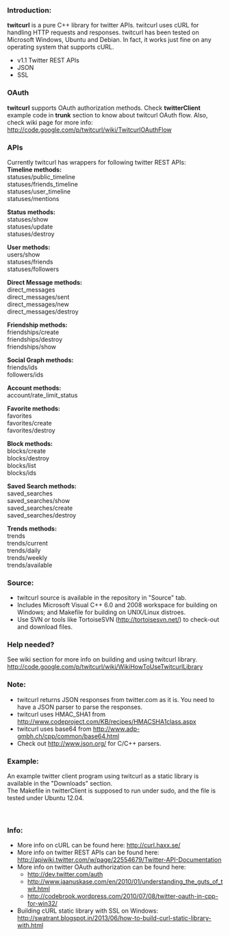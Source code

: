 ### Introduction: ###
**twitcurl** is a pure C++ library for twitter APIs. twitcurl uses cURL for handling HTTP requests and responses. twitcurl has been tested on Microsoft Windows, Ubuntu and Debian. In fact, it works just fine on any operating system that supports cURL.
  * v1.1 Twitter REST APIs
  * JSON
  * SSL

### OAuth ###
**twitcurl** supports OAuth authorization methods. Check **twitterClient** example code in **trunk** section to know about twitcurl OAuth flow. Also, check wiki page for more info: http://code.google.com/p/twitcurl/wiki/TwitcurlOAuthFlow


### APIs ###
Currently twitcurl has wrappers for following twitter REST APIs:<br>
<b>Timeline methods:</b><br>
statuses/public_timeline<br>
statuses/friends_timeline<br>
statuses/user_timeline<br>
statuses/mentions<br>

<b>Status methods:</b><br>
statuses/show<br>
statuses/update<br>
statuses/destroy<br>

<b>User methods:</b><br>
users/show<br>
statuses/friends<br>
statuses/followers<br>

<b>Direct Message methods:</b><br>
direct_messages<br>
direct_messages/sent<br>
direct_messages/new<br>
direct_messages/destroy<br>

<b>Friendship methods:</b><br>
friendships/create<br>
friendships/destroy<br>
friendships/show<br>

<b>Social Graph methods:</b><br>
friends/ids<br>
followers/ids<br>

<b>Account methods:</b><br>
account/rate_limit_status<br>

<b>Favorite methods:</b><br>
favorites<br>
favorites/create<br>
favorites/destroy<br>

<b>Block methods:</b><br>
blocks/create<br>
blocks/destroy<br>
blocks/list<br>
blocks/ids<br>

<b>Saved Search methods:</b><br>
saved_searches<br>
saved_searches/show<br>
saved_searches/create<br>
saved_searches/destroy<br>

<b>Trends methods:</b><br>
trends<br>
trends/current<br>
trends/daily<br>
trends/weekly<br>
trends/available<br>

<h3>Source:</h3>
<ul><li>twitcurl source is available in the repository in "Source" tab.<br>
</li><li>Includes Microsoft Visual C++ 6.0 and 2008 workspace for building on Windows; and Makefile for building on UNIX/Linux distroes.<br>
</li><li>Use SVN or tools like TortoiseSVN (<a href='http://tortoisesvn.net/'>http://tortoisesvn.net/</a>) to check-out and download files.</li></ul>


<h3>Help needed?</h3>
See wiki section for more info on building and using twitcurl library.<br>
<a href='http://code.google.com/p/twitcurl/wiki/WikiHowToUseTwitcurlLibrary'>http://code.google.com/p/twitcurl/wiki/WikiHowToUseTwitcurlLibrary</a>


<h3>Note:</h3>
<ul><li>twitcurl returns JSON responses from twitter.com as it is. You need to have a JSON parser to parse the responses.<br>
</li><li>twitcurl uses HMAC_SHA1  from <a href='http://www.codeproject.com/KB/recipes/HMACSHA1class.aspx'>http://www.codeproject.com/KB/recipes/HMACSHA1class.aspx</a>
</li><li>twitcurl uses base64 from <a href='http://www.adp-gmbh.ch/cpp/common/base64.html'>http://www.adp-gmbh.ch/cpp/common/base64.html</a>
</li><li>Check out <a href='http://www.json.org/'>http://www.json.org/</a> for C/C++ parsers.</li></ul>


<h3>Example:</h3>
An example twitter client program using twitcurl as a static library is available in the "Downloads" section.<br>
The Makefile in twitterClient is supposed to run under sudo, and the file is tested under Ubuntu 12.04.<br>
<br>
<br>
<h3>Info:</h3>
<ul><li>More info on cURL can be found here: <a href='http://curl.haxx.se/'>http://curl.haxx.se/</a>
</li><li>More info on twitter REST APIs can be found here: <a href='http://apiwiki.twitter.com/w/page/22554679/Twitter-API-Documentation'>http://apiwiki.twitter.com/w/page/22554679/Twitter-API-Documentation</a>
</li><li>More info on twitter OAuth authorization can be found here:<br>
<ul><li><a href='http://dev.twitter.com/auth'>http://dev.twitter.com/auth</a>
</li><li><a href='http://www.jaanuskase.com/en/2010/01/understanding_the_guts_of_twit.html'>http://www.jaanuskase.com/en/2010/01/understanding_the_guts_of_twit.html</a>
</li><li><a href='http://codebrook.wordpress.com/2010/07/08/twitter-oauth-in-cpp-for-win32/'>http://codebrook.wordpress.com/2010/07/08/twitter-oauth-in-cpp-for-win32/</a>
</li></ul></li><li>Building cURL static library with SSL on Windows: <a href='http://swatrant.blogspot.in/2013/06/how-to-build-curl-static-library-with.html'>http://swatrant.blogspot.in/2013/06/how-to-build-curl-static-library-with.html</a>
